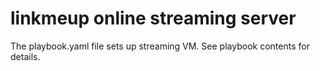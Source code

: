 # linkmeup online streaming server

The playbook.yaml file sets up streaming VM. See playbook contents for details.
